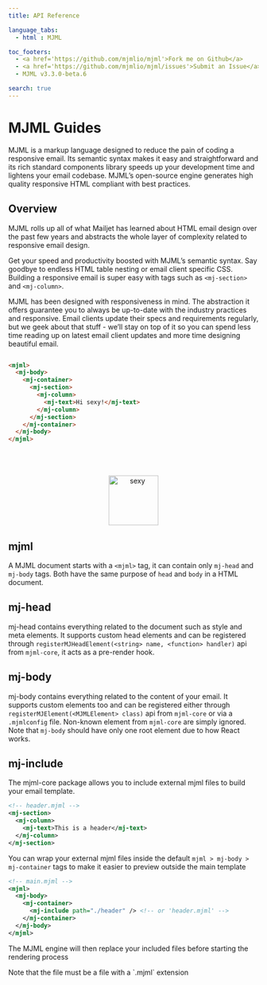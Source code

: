 ```yaml
---
title: API Reference

language_tabs:
  - html : MJML

toc_footers:
  - <a href='https://github.com/mjmlio/mjml'>Fork me on Github</a>
  - <a href='https://github.com/mjmlio/mjml/issues'>Submit an Issue</a>
  - MJML v3.3.0-beta.6

search: true
---
```



# MJML Guides

MJML is a markup language designed to reduce the pain of coding a responsive email. Its semantic syntax makes it easy and straightforward and its rich standard components library speeds up your development time and lightens your email codebase. MJML’s open-source engine generates high quality responsive HTML compliant with best practices.

## Overview

MJML rolls up all of what Mailjet has learned about HTML email design over the past few years and abstracts the whole layer of complexity related to responsive email design.

Get your speed and productivity boosted with MJML’s semantic syntax. Say goodbye to endless HTML table nesting or email client specific CSS. Building a responsive email is super easy with tags such as `<mj-section>` and `<mj-column>`.

MJML has been designed with responsiveness in mind. The abstraction it offers guarantee you to always be up-to-date with the industry practices and responsive. Email clients update their specs and requirements regularly, but we geek about that stuff - we’ll stay on top of it so you can spend less time reading up on latest email client updates and more time designing beautiful email.

``` html

<mjml>
  <mj-body>
    <mj-container>
      <mj-section>
        <mj-column>
          <mj-text>Hi sexy!</mj-text>
        </mj-column>
      </mj-section>
    </mj-container>
  </mj-body>
</mjml>

```
<p align="center">
  <br />
  <br />
  <br />
  <a href="/try-it-live/intro"><img width="100px" src="http://imgh.us/TRYITLIVE.svg" alt="sexy" /></a>
</p>


## mjml

A MJML document starts with a `<mjml>` tag, it can contain only `mj-head` and `mj-body` tags. Both have the same purpose of `head` and `body` in a HTML document.

## mj-head

mj-head contains everything related to the document such as style and meta elements. It supports custom head elements and can be registered through `registerMJHeadElement(<string> name, <function> handler)` api from `mjml-core`, it acts as a pre-render hook.


## mj-body

mj-body contains everything related to the content of your email. It supports custom elements too and can be registered either through `registerMJElement(<MJMLElement> class)` api from `mjml-core` or via a `.mjmlconfig` file. Non-known element from `mjml-core` are simply ignored. Note that `mj-body` should have only one root element due to how React works.


## mj-include

The mjml-core package allows you to include external mjml files to build your email template.

```xml
<!-- header.mjml -->
<mj-section>
  <mj-column>
    <mj-text>This is a header</mj-text>
  </mj-column>
</mj-section>
```

You can wrap your external mjml files inside the default `mjml > mj-body > mj-container`
tags to make it easier to preview outside the main template


```xml
<!-- main.mjml -->
<mjml>
  <mj-body>
    <mj-container>
      <mj-include path="./header" /> <!-- or 'header.mjml' -->
    </mj-container>
  </mj-body>
</mjml>
```

The MJML engine will then replace your included files before starting the rendering process

<aside class="notice">
Note that the file must be a file with a `.mjml` extension
</aside>
